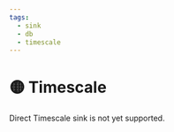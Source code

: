 ```yaml
---
tags:
  - sink
  - db
  - timescale
---
```


# 🟡 Timescale

Direct Timescale sink is not yet supported.
